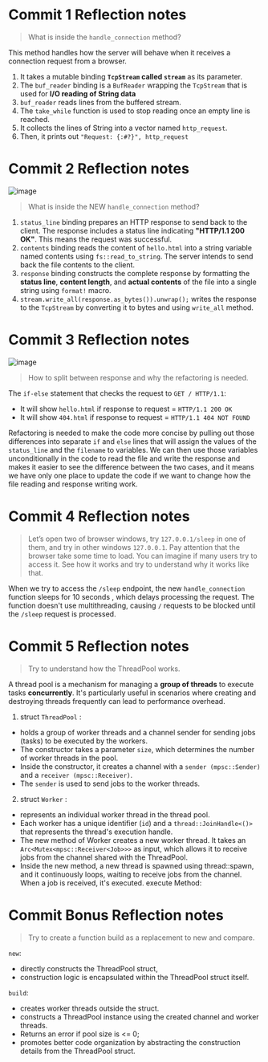 # Commit 1 Reflection notes
> What is inside the `handle_connection` method?

This method handles how the server will
behave when it receives a connection request from a browser.
1. It takes a mutable binding ****`TcpStream` called `stream`**** as its parameter.
2. The `buf_reader` binding is a `BufReader` wrapping the `TcpStream` that is used for ****I/O reading of String data****
3. `buf_reader` reads lines from the buffered stream. 
4. The `take_while` function is used to stop reading once an empty line is reached.
5. It collects the lines of String into a vector named `http_request`.
6. Then, it prints out `"Request: {:#?}", http_request`

# Commit 2 Reflection notes
![image](https://github.com/sorfeb/advprog-modul6/assets/112263712/cf8a3013-0cb3-480c-8fd5-ab7b0da724a8)
> What is inside the NEW `handle_connection` method?
1. `status_line` binding prepares an HTTP response to send back to the client. The response includes a status line indicating **"HTTP/1.1 200 OK"**. This means the request was successful.
2. `contents` binding reads the content of `hello.html` into a string variable named contents using `fs::read_to_string`. The server intends to send back the file contents to the client.
3. `response` binding constructs the complete response by formatting the **status line**, **content length**, and **actual contents** of the file into a single string using `format!` macro.
4. `stream.write_all(response.as_bytes()).unwrap();` writes the response to the `TcpStream` by converting it to bytes and using `write_all` method.

# Commit 3 Reflection notes
![image](https://github.com/sorfeb/advprog-modul6/assets/112263712/6969ac58-2515-4561-82df-85ebf29985ca)
> How to split between response and why the refactoring is needed.

The `if-else` statement that checks the request to `GET / HTTP/1.1`:
- It will show `hello.html` if response to request = `HTTP/1.1 200 OK`
- It will show `404.html` if response to request = `HTTP/1.1 404 NOT FOUND`

Refactoring is needed to make the code more concise by pulling out those differences into separate `if` and `else` lines that will assign the values of the `status_line` and the `filename` to variables. We can then use those variables unconditionally in the code to read the file and write the response and makes it easier to see the difference between the two cases, and it means we have only one place to update the code if we want to change how the file reading and response writing work.

# Commit 4 Reflection notes
> Let’s open two of browser windows, try `127.0.0.1/sleep` in one of them, and try in other
windows `127.0.0.1`. Pay attention that the browser take some time to load. You can imagine if many users try to access it.
See how it works and try to understand why it works like that.

When we try to access the `/sleep` endpoint, the new `handle_connection` function sleeps for 10 seconds 
, which delays processing the request.
The function doesn't use multithreading, causing `/` requests to be blocked until the `/sleep` request is processed.

# Commit 5 Reflection notes
> Try to understand how the ThreadPool works. 

A thread pool is a mechanism for managing a **group of threads** to execute tasks **concurrently**. 
It's particularly useful in scenarios where creating and destroying threads frequently can lead to performance overhead.

1. struct `ThreadPool` :
- holds a group of worker threads and a channel sender for sending jobs (tasks) to be executed by the workers.
- The constructor takes a parameter `size`, which determines the number of worker threads in the pool.
- Inside the constructor, it creates a channel with a `sender (mpsc::Sender)` and a `receiver (mpsc::Receiver)`. 
- The `sender` is used to send jobs to the worker threads.

2. struct `Worker` :
- represents an individual worker thread in the thread pool.
- Each worker has a unique identifier (`id`) and a `thread::JoinHandle<()>` that represents the thread's execution handle.
- The new method of Worker creates a new worker thread. It takes an `Arc<Mutex<mpsc::Receiver<Job>>>` as input, 
which allows it to receive jobs from the channel shared with the ThreadPool.
- Inside the new method, a new thread is spawned using thread::spawn, and it continuously loops, waiting to receive jobs from the channel. When a job is received, it's executed.
execute Method:

# Commit Bonus Reflection notes
> Try to create a function build as a replacement to new and
compare.

`new`:
- directly constructs the ThreadPool struct,
- construction logic is encapsulated within the ThreadPool struct itself.

`build`:
- creates worker threads outside the struct.
- constructs a ThreadPool instance using the created channel and worker threads.
- Returns an error if pool size is <= 0;
- promotes better code organization by abstracting the construction details from the ThreadPool struct.